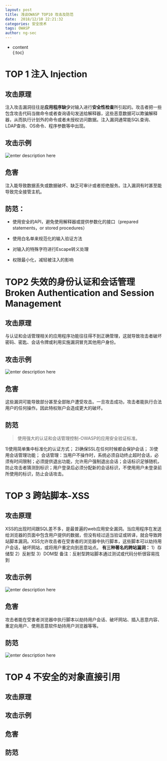 ```yaml
---
layout: post  
title: 浅谈OWASP TOP10 攻击及防范
date:  2018/12/10 22:21:32  
categories: 安全技术 
tags: OWASP
author: ng-sec  
---
```


* content  
{:toc}

# TOP 1 注入 Injection
## 攻击原理
注入攻击漏洞往往是**应用程序缺少**对输入进行**安全性检查**所引起的。攻击者把一些包含攻击代码当做命令或者查询语句发送给解释器，这些恶意数据可以欺骗解释器，从而执行计划外的命令或者未授权访问数据。注入漏洞通常能SQL查询、LDAP查询、OS命令、程序参数等中出现。

## 攻击示例
![enter description here](http://800wifi.com/ng-sec/1544453285727.png)

## 危害
注入能导致数据丢失或数据破坏、缺乏可审计或者拒绝服务。注入漏洞有时甚至能导致完全接管主机。
## 防范：
- 使用安全的API，避免使用解释器或提供参数化的接口（prepared statements，or stored procedures）

- 使用白名单来规范化的输入验证方法

- 对输入的特殊字符进行Escape转义处理

- 权限最小化，减轻被注入的影响

# TOP2  失效的身份认证和会话管理  Broken Authentication and Session Management
## 攻击原理
与认证和会话管理相关的应用程序功能往往得不到正确管理，这就导致攻击者破坏密码、密匙、会话令牌或利用实施漏洞冒充其他用户身份。

## 攻击示例
![enter description here](http://800wifi.com/ng-sec/1544453693943.png)


## 危害
这些漏洞可能导致部分甚至全部账户遭受攻击。一旦攻击成功，攻击者能执行合法用户的任何操作。因此特权账户会造成更大的破坏。
## 防范
>使用强大的认证和会话管理控制-OWASP的应用安全验证标准。

1)使用简单集中标准化的认证方式；
2)确保SSL在任何时候都会保护会话；
3)使用会话管理功能；
会话管理：当用户不操作时，系统必须自动终止超时会话，必须有时间限制；必须提供退出功能，允许用户强制退出会话；会话标识足够随机，防止攻击者猜测到标识；用户登录后必须分配新的会话标识，不使用用户未登录前所使用的标识，防止会话攻击。

# TOP 3 跨站脚本-XSS
## 攻击原理
XSS的出现时间跟SQL差不多，是最普遍的web应用安全漏洞。当应用程序在发送给浏览器的页面中包含用户提供的数据，但没有经过适当验证或转译，就会导致跨站脚本漏洞。XSS允许攻击者在受害者的浏览器中执行脚本，这些脚本可以劫持用户会话，破坏网站，或将用户重定向到恶意站点。
**有三种著名的跨站漏洞：**
1）存储型
2）反射型
3）DOM型
备注：反射型跨站脚本通过测试或代码分析很容易找到
## 攻击示例
![enter description here](http://800wifi.com/ng-sec/1544455003205.png)
## 危害
攻击者能在受害者浏览器中执行脚本以劫持用户会话、破坏网站、插入恶意内容、重定向用户、使用恶意软件劫持用户浏览器等等。
## 防范
![enter description here](http://800wifi.com/ng-sec/1544455120585.png)
# TOP 4 不安全的对象直接引用
## 攻击原理

## 攻击示例

## 危害
## 防范